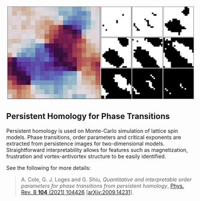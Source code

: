 ![](XY_sub.png)

## Persistent Homology for Phase Transitions

Persistent homology is used on Monte-Carlo simulation of lattice spin models. Phase transitions, order parameters and critical exponents are extracted from persistence images for two-dimensional models. Straightforward interpretability allows for features such as magnetization, frustration and vortex-antivortex structure to be easily identified.

See the following for more details:

>A. Cole, G. J. Loges and G. Shiu, _Quantitative and interpretable order parameters for phase transitions from persistent homology_, [Phys. Rev. B **104** (2021) 104426](https://doi.org/10.1103/PhysRevB.104.104426) [[arXiv:2009.14231](https://arxiv.org/abs/2009.14231)].
